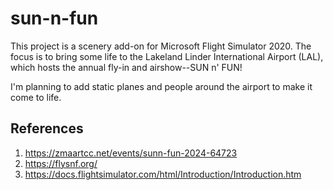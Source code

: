 # sun-n-fun

This project is a scenery add-on for Microsoft Flight Simulator 2020. The focus is to bring some life to the Lakeland Linder International Airport (LAL), which hosts the annual fly-in and airshow--SUN n' FUN!

I'm planning to add static planes and people around the airport to make it come to life.

## References

1. https://zmaartcc.net/events/sunn-fun-2024-64723
1. https://flysnf.org/
1. https://docs.flightsimulator.com/html/Introduction/Introduction.htm